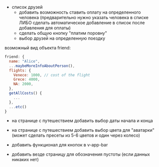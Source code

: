 - список друзей
  - добавить возможность ставить оплату на определенного человека (предварительно нужно указать человека в списке ЛИБО сделать автоматическое добавление в список после добавления для оплаты)
  - сделать общую кнопку "платим поровну"
  - выбор друзей на определенную поездку

 возможный вид объекта friend:
```js
friend: {
  name: "Alice",
  ...maybeMoreInfoAboutPerson(),
  flights: {
    Venece: 1000, // cost of the flight
    Grece: 4000,
    NA: 2000,
  },
  getAllCosts() {
    ...
  },
  ...etc()
}
```

- на странице с путешествием добавить выбор даты начала и конца
- на странице с путешествием добавить выбор цвета для "аватарки" (может сделать пресеты из 5-6 цветов и один через колесо)

- добавить функционал для кнопок в v-app-bar

- добавить везде страницу для обозначения пустоты (если данных никаких нет)